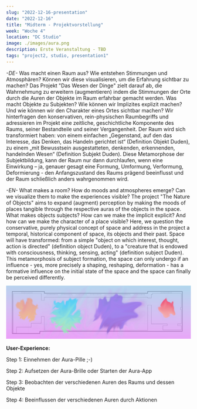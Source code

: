 ```yaml
---
slug: "2022-12-16-presentation"
date: "2022-12-16"
title: "Midterm - Projektvorstellung"
week: "Woche 4"
location: "DC Studio"
image: ./images/aura.png
description: Erste Veranstaltung - TBD
tags: "project2, studio, presentation1"
---
```

*-DE-* Was macht einen Raum aus? Wie entstehen Stimmungen und Atmosphären? Können wir diese visualisieren, um die Erfahrung sichtbar zu machen?
Das Projekt "Das Wesen der Dinge" zielt darauf ab, die Wahrnehmung zu erweitern (augmentieren) indem die Stimmungen der Orte durch die Auren der Objekte im Raum erfahrbar gemacht werden. Was macht Objekte zu Subjekten? Wie können wir Implizites explizit machen? Und wie können wir den Charakter eines Ortes sichtbar machen?
Wir hinterfragen den konservativen, rein-physischen Raumbegriffs und adressieren im Projekt eine zeitliche, geschichtliche Komponente des Raums, seiner Bestandteile und seiner Vergangenheit.
Der Raum wird sich transformiert haben: von einem einfachen „Gegenstand, auf den das Interesse, das Denken, das Handeln gerichtet ist“ (Definition Objekt Duden), zu einem „mit Bewusstsein ausgestatteten, denkenden, erkennenden, handelnden Wesen“ (Definition Subjekt Duden). Diese Metamorphose der Subjektbildung, kann der Raum nur dann durchlaufen, wenn eine Einwirkung – ja, genauer gesagt eine Formung, Umformung, Verformung, Deformierung - den Anfangszustand des Raums prägend beeinflusst und der Raum schließlich anders wahrgenommen wird.

*-EN-* What makes a room? How do moods and atmospheres emerge? Can we visualize them to make the experiences visible?
The project "The Nature of Objects" aims to expand (augment) perception by making the moods of places tangible through the respective auras of the objects in the space. What makes objects subjects? How can we make the implicit explicit? And how can we make the character of a place visible?
Here, we question the conservative, purely physical concept of space and address in the project a temporal, historical component of space, its objects and their past.
Space will have transformed: from a simple "object on which interest, thought, action is directed" (definition object Duden), to a "creature that is endowed with consciousness, thinking, sensing, acting" (definition subject Duden). This metamorphosis of subject formation, the space can only undergo if an influence - yes, more precisely a shaping, reshaping, deformation - has a formative influence on the initial state of the space and the space can finally be perceived differently.

![Aura Studio Grundriss](./images/aura_grundriss.png)

**User-Experience:**

Step 1: Einnehmen der Aura-Pille ;-)

Step 2: Aufsetzen der Aura-Brille oder Starten der Aura-App

Step 3: Beobachten der verschiedenen Auren des Raums und dessen Objekte

Step 4: Beeinflussen der verschiedenen Auren durch Aktionen


